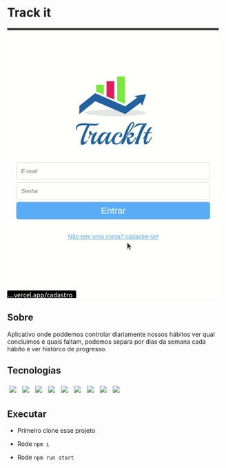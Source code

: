 # Track it

<img src='src/assets/Track-it.gif' alt='video os aplication'>

## Sobre

Aplicativo onde poddemos controlar diariamente nossos hábitos ver qual concluimos e quais faltam, podemos separa por dias da semana cada hábito e ver histórco de progresso.

## Tecnologias

<div>
    <img style='margin: 5px;' src="https://img.shields.io/badge/javascript%20-%2320232a.svg?&style=for-the-badge&color=F7DF1E&logo=javascript&logoColor=000000" />
  <img style='margin: 5px;' src="https://img.shields.io/badge/CSS3%20-%2320232a.svg?&style=for-the-badge&color=1572B6&logo=CSS3&logoColor=ffffff"/>
  <img style='margin: 5px;' src="https://img.shields.io/badge/HTML5%20-%2320232a.svg?&style=for-the-badge&color=E34F26&logo=HTML5&logoColor=ffffff"/>
  <img style='margin: 5px;' src="https://img.shields.io/badge/react%20-%2320232a.svg?&style=for-the-badge&color=363636&logo=react&logoColor=q61DAFB"/>
  <img style='margin: 5px;' src="https://img.shields.io/badge/styled components%20-%2320232a.svg?&style=for-the-badge&color=DB7093&logo=styled-components&logoColor=ffffff"/>
  <img style='margin: 5px;' src="https://img.shields.io/badge/context api%20-%2320232a.svg?&style=for-the-badge&color=61DAFB&logo=react&logoColor=000000"/>
  <img style='margin: 5px;' src="https://img.shields.io/badge/axios%20-%2320232a.svg?&style=for-the-badge&color=363636&logo=axios&logoColor=E34F26"/>
  <img style='margin: 5px;' src="https://img.shields.io/badge/react calendar%20-%2320232a.svg?&style=for-the-badge&color=363636&logo=react calendar&logoColor=E34F26"/>
  <img style='margin: 5px;' src="https://img.shields.io/badge/Vercel%20-%2320232a.svg?&style=for-the-badge&color=000000&logo=Vercel&logoColor=ffffff"/>
</div>

## Executar

- Primeiro clone esse projeto

- Rode ```npm i```

- Rode ```npm run start```
